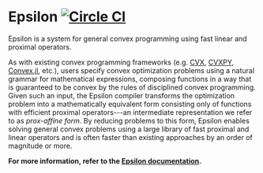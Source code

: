 # Epsilon [![Circle CI](https://circleci.com/gh/mwytock/epsilon.svg?style=svg)](https://circleci.com/gh/mwytock/epsilon)

Epsilon is a system for general convex programming using fast linear and
proximal operators.

As with existing convex programming frameworks
(e.g. [CVX](http://cvxr.com/cvx/), [CVXPY](http://cvxpy.org/),
[Convex.jl](http://convexjl.readthedocs.org/en/latest/), etc.), users specify
convex
optimization problems using a natural grammar for mathematical expressions,
composing functions in a way that is guaranteed to be convex by the rules of
disciplined convex programming. Given such an input, the Epsilon compiler
transforms the optimization problem into a mathematically equivalent form
consisting only of functions with efficient proximal operators---an intermediate
representation we refer to as *prox-affine form*. By reducing problems to this
form, Epsilon enables solving general convex problems using a large library of
fast proximal and linear operators and is often faster than existing approaches
by an order of magnitude or more.

**For more information, refer to the [Epsilon documentation](http://epopt.io/).**
